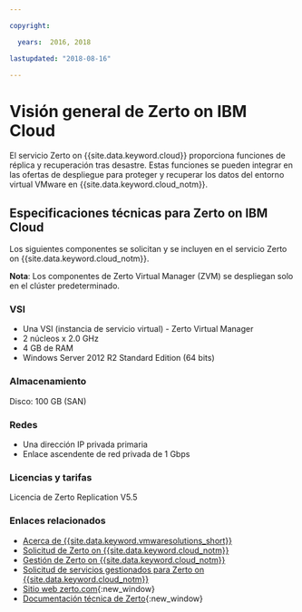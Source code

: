 ```yaml
---

copyright:

  years:  2016, 2018

lastupdated: "2018-08-16"

---
```


# Visión general de Zerto on IBM Cloud

El servicio Zerto on {{site.data.keyword.cloud}} proporciona funciones de réplica y recuperación tras desastre. Estas funciones se pueden integrar en las ofertas de despliegue para proteger y recuperar los datos del entorno virtual VMware en {{site.data.keyword.cloud_notm}}.

## Especificaciones técnicas para Zerto on IBM Cloud

Los siguientes componentes se solicitan y se incluyen en el servicio Zerto on {{site.data.keyword.cloud_notm}}.

**Nota**: Los componentes de Zerto Virtual Manager (ZVM) se despliegan solo en el clúster predeterminado.

### VSI

* Una VSI (instancia de servicio virtual) - Zerto Virtual Manager
* 2 núcleos x 2.0 GHz
* 4 GB de RAM
* Windows Server 2012 R2 Standard Edition (64 bits)

### Almacenamiento

Disco: 100 GB (SAN)

### Redes

* Una dirección IP privada primaria
* Enlace ascendente de red privada de 1 Gbps

### Licencias y tarifas

Licencia de Zerto Replication V5.5

### Enlaces relacionados

* [Acerca de {{site.data.keyword.vmwaresolutions_short}}](../vmonic/prod_overview.html)
* [Solicitud de Zerto on {{site.data.keyword.cloud_notm}}](zerto_ordering.html)
* [Gestión de Zerto on {{site.data.keyword.cloud_notm}}](managingzertodr.html)
* [Solicitud de servicios gestionados para Zerto on {{site.data.keyword.cloud_notm}}](managing_zerto_services.html)
* [Sitio web zerto.com](https://www.zerto.com){:new_window}
* [Documentación técnica de Zerto](https://www.zerto.com/myzerto/technical-documentation/){:new_window}

